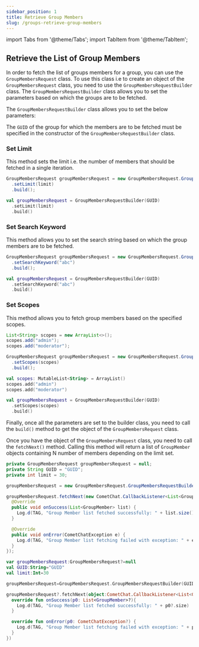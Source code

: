 ```yaml
---
sidebar_position: 1
title: Retrieve Group Members
slug: /groups-retrieve-group-members
---
```


import Tabs from '@theme/Tabs';
import TabItem from '@theme/TabItem';

## Retrieve the List of Group Members

In order to fetch the list of groups members for a group, you can use the `GroupMembersRequest` class. To use this class i.e to create an object of the `GroupMembersRequest` class, you need to use the `GroupMembersRequestBuilder` class. The `GroupMembersRequestBuilder` class allows you to set the parameters based on which the groups are to be fetched.

The `GroupMembersRequestBuilder` class allows you to set the below parameters:

The `GUID` of the group for which the members are to be fetched must be specified in the constructor of the `GroupMembersRequestBuilder` class.

### Set Limit

This method sets the limit i.e. the number of members that should be fetched in a single iteration.

<Tabs>
<TabItem value="Java" label="Java">

```java
GroupMembersRequest groupMembersRequest = new GroupMembersRequest.GroupMembersRequestBuilder(GUID)
  .setLimit(limit)
  .build();
```
</TabItem>
<TabItem value="Kotlin" label="Kotlin">

```kotlin
val groupMembersRequest = GroupMembersRequestBuilder(GUID)
  .setLimit(limit)
  .build()
```
</TabItem>
</Tabs>

### Set Search Keyword

This method allows you to set the search string based on which the group members are to be fetched.

<Tabs>
<TabItem value="Java" label="Java">

```java
GroupMembersRequest groupMembersRequest = new GroupMembersRequest.GroupMembersRequestBuilder(GUID)
  .setSearchKeyword("abc")
  .build();
```
</TabItem>
<TabItem value="Kotlin" label="Kotlin">

```kotlin
val groupMembersRequest = GroupMembersRequestBuilder(GUID)
  .setSearchKeyword("abc")
  .build()
```
</TabItem>
</Tabs>

### Set Scopes

This method allows you to fetch group members based on the specified scopes.

<Tabs>
<TabItem value="Java" label="Java">

```java
List<String> scopes = new ArrayList<>();
scopes.add("admin");
scopes.add("moderator");

GroupMembersRequest groupMembersRequest = new GroupMembersRequest.GroupMembersRequestBuilder(GUID)
  .setScopes(scopes)
  .build();
```
</TabItem>
<TabItem value="Kotlin" label="Kotlin">

```kotlin
val scopes: MutableList<String> = ArrayList()
scopes.add("admin")
scopes.add("moderator")

val groupMembersRequest = GroupMembersRequestBuilder(GUID)
  .setScopes(scopes)
  .build()
```
</TabItem>
</Tabs>

Finally, once all the parameters are set to the builder class, you need to call the `build()` method to get the object of the `GroupMembersRequest` class.

Once you have the object of the `GroupMembersRequest` class, you need to call the `fetchNext()` method. Calling this method will return a list of `GroupMember` objects containing N number of members depending on the limit set.

<Tabs>
<TabItem value="Java" label="Java">

```java
private GroupMembersRequest groupMembersRequest = null;
private String GUID = "GUID";
private int limit = 30;

groupMembersRequest = new GroupMembersRequest.GroupMembersRequestBuilder(GUID).setLimit(limit).build();

groupMembersRequest.fetchNext(new CometChat.CallbackListener<List<GroupMember>>(){
  @Override
  public void onSuccess(List<GroupMember> list) {
    Log.d(TAG, "Group Member list fetched successfully: " + list.size());
  }

  @Override
  public void onError(CometChatException e) {
    Log.d(TAG, "Group Member list fetching failed with exception: " + e.getMessage());
  }
});
```
</TabItem>
<TabItem value="Kotlin" label="Kotlin">


```kotlin
var groupMembersRequest:GroupMembersRequest?=null
val GUID:String="GUID"
val limit:Int=30

groupMembersRequest=GroupMembersRequest.GroupMembersRequestBuilder(GUID).setLimit(limit).build()

groupMembersRequest?.fetchNext(object:CometChat.CallbackListener<List<GroupMember>>(){
  override fun onSuccess(p0: List<GroupMember>?){
    Log.d(TAG, "Group Member list fetched successfully: " + p0?.size)
  }

  override fun onError(p0: CometChatException?) {
    Log.d(TAG, "Group Member list fetching failed with exception: " + p0?.message)
  }
})
```
</TabItem>
</Tabs>



